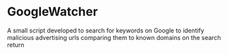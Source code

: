 # GoogleWatcher
A small script developed to search for keywords on Google to identify malicious advertising urls comparing them to known domains on the search return 
